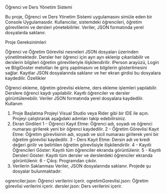 Öğrenci ve Ders Yönetim Sistemi

Bu proje, Öğrenci ve Ders Yönetim Sistemi uygulamasını simüle eden bir Console Uygulamasıdır. Kullanıcılar, sistemdeki öğrencileri, öğretim görevlilerini ve dersleri yönetebilirler. Veriler, JSON formatında yerel dosyalarda saklanır.

Proje Gereksinimleri

Öğrenci ve Öğretim Görevlisi nesneleri JSON dosyaları üzerinden yönetilmektedir.
Dersler her öğrenci için ayrı ayrı eklenip çıkarılabilir ve derslerin bilgileri öğretim görevlileriyle ilişkilendirilir.
IPerson arayüzü, Login ve BilgiGoster metotları ile giriş yapılmasını ve bilgilerin gösterilmesini sağlar.
Kayıtlar JSON dosyalarında saklanır ve her ekran girdisi bu dosyalara kaydedilir.
Özellikler

Öğrenci ekleme, öğretim görevlisi ekleme, ders ekleme işlemleri yapılabilir.
Derslere öğrenci kaydı yapılabilir.
Kayıtlı öğrenciler ve dersler görüntülenebilir.
Veriler JSON formatında yerel dosyalara kaydedilir.
Kullanım

1. Proje Başlatma
Projeyi Visual Studio veya Rider gibi bir IDE ile açın.
Projeyi çalıştırarak aşağıdaki adımları takip edebilirsiniz.
2. Ekran Girdileri
1 - Öğrenci Kayıt Etme: Öğrenci adı, soyadı ve öğrenci numarası girilerek yeni bir öğrenci kaydedilir.
2 - Öğretim Görevlisi Kayıt Etme: Öğretim görevlisinin adı, soyadı ve sicil numarası girilerek yeni bir öğretim görevlisi kaydedilir.
3 - Ders Kayıt Etme: Dersin adı ve kredi değeri girilir ve belirtilen öğretim görevlisiyle ilişkilendirilir.
4 - Kayıtlı Öğrencileri Göster: Kayıtlı tüm öğrenciler ekranda görüntülenir.
5 - Kayıtlı Dersleri Göster: Kayıtlı tüm dersler ve derslerdeki öğrenciler ekranda görüntülenir.
6 - Çıkış: Programdan çıkılır.
3. Verilerin Saklanması
Veriler, JSON dosyalarında saklanır. Projede şu dosyalar bulunmaktadır:

ogrenciler.json: Öğrenci verilerini içerir.
ogretimGorevlisi.json: Öğretim görevlisi verilerini içerir.
dersler.json: Ders verilerini içerir.
